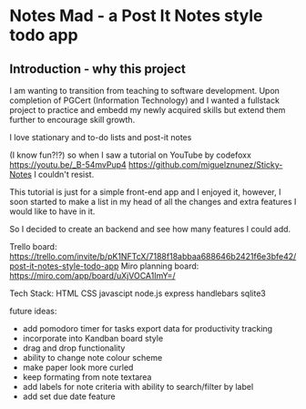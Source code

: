 # Notes Mad  - a Post It Notes style todo app

## Introduction - why this project
I am wanting to transition from teaching to software development.  Upon completion of PGCert (Information Technology) and I wanted a fullstack project to practice and embedd my newly acquired skills but extend them further to encourage skill growth.

I love stationary and to-do lists and post-it notes


 (I know fun?!?) so when I saw a tutorial on YouTube by codefoxx https://youtu.be/_B-54mvPup4  https://github.com/miguelznunez/Sticky-Notes  I couldn't resist.

This tutorial is just for a simple front-end app and I enjoyed it, however, I soon started to make a list in my head of all the changes and extra features I would like to have in it.

So I decided to create an backend and see how many features I could add.

Trello board:
https://trello.com/invite/b/pK1NFTcX/7188f18abbaa688646b2421f6e3bfe42/post-it-notes-style-todo-app
Miro planning board:
https://miro.com/app/board/uXjVOCA1ImY=/

Tech Stack:
HTML
CSS
javascipt
node.js
express
handlebars
sqlite3



future ideas:
- add pomodoro timer for tasks export data for productivity tracking
- incorporate into Kandban board style  
- drag and drop functionality
- ability to change note colour scheme
- make paper look more curled
- keep formating from note textarea
- add labels for note criteria with ability to search/filter by label
- add set due date feature

 

##
